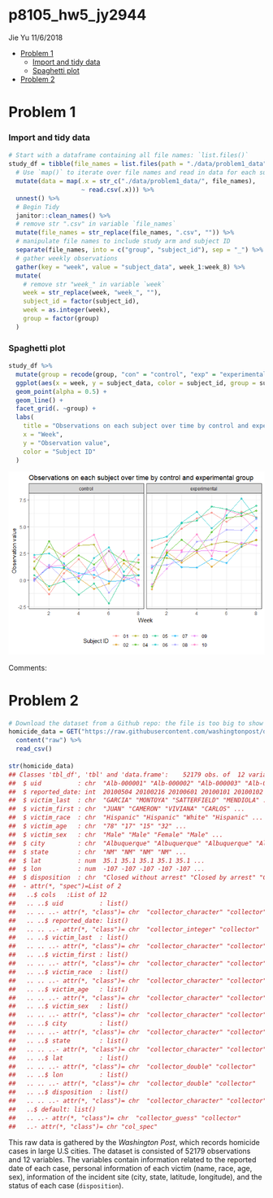 p8105\_hw5\_jy2944
================
Jie Yu
11/6/2018

-   [Problem 1](#problem-1)
    -   [Import and tidy data](#import-and-tidy-data)
    -   [Spaghetti plot](#spaghetti-plot)
-   [Problem 2](#problem-2)

Problem 1
=========

### Import and tidy data

``` r
# Start with a dataframe containing all file names: `list.files()`
study_df = tibble(file_names = list.files(path = "./data/problem1_data")) %>% 
  # Use `map()` to iterate over file names and read in data for each subject, and save the results in a new variable `data`
  mutate(data = map(.x = str_c("./data/problem1_data/", file_names), 
                    ~ read.csv(.x))) %>% 
  unnest() %>%
  # Begin Tidy
  janitor::clean_names() %>% 
  # remove str ".csv" in variable `file_names`
  mutate(file_names = str_replace(file_names, ".csv", "")) %>% 
  # manipulate file names to include study arm and subject ID
  separate(file_names, into = c("group", "subject_id"), sep = "_") %>% 
  # gather weekly observations
  gather(key = "week", value = "subject_data", week_1:week_8) %>% 
  mutate(
    # remove str "week_" in variable `week`
    week = str_replace(week, "week_", ""),
    subject_id = factor(subject_id),
    week = as.integer(week),
    group = factor(group)
  )
```

### Spaghetti plot

``` r
study_df %>% 
  mutate(group = recode(group, "con" = "control", "exp" = "experimental")) %>%
  ggplot(aes(x = week, y = subject_data, color = subject_id, group = subject_id)) +
  geom_point(alpha = 0.5) +
  geom_line() +
  facet_grid(. ~group) +
  labs(
    title = "Observations on each subject over time by control and experimental group",
    x = "Week",
    y = "Observation value",
    color = "Subject ID"
  ) 
```

![](p8105_hw5_jy2944_files/figure-markdown_github/p1_spaghetti_plot-1.png)

Comments:

Problem 2
=========

``` r
# Download the dataset from a Github repo: the file is too big to show on Github
homicide_data = GET("https://raw.githubusercontent.com/washingtonpost/data-homicides/master/homicide-data.csv") %>% 
  content("raw") %>%
  read_csv()

str(homicide_data)
## Classes 'tbl_df', 'tbl' and 'data.frame':    52179 obs. of  12 variables:
##  $ uid          : chr  "Alb-000001" "Alb-000002" "Alb-000003" "Alb-000004" ...
##  $ reported_date: int  20100504 20100216 20100601 20100101 20100102 20100126 20100127 20100127 20100130 20100210 ...
##  $ victim_last  : chr  "GARCIA" "MONTOYA" "SATTERFIELD" "MENDIOLA" ...
##  $ victim_first : chr  "JUAN" "CAMERON" "VIVIANA" "CARLOS" ...
##  $ victim_race  : chr  "Hispanic" "Hispanic" "White" "Hispanic" ...
##  $ victim_age   : chr  "78" "17" "15" "32" ...
##  $ victim_sex   : chr  "Male" "Male" "Female" "Male" ...
##  $ city         : chr  "Albuquerque" "Albuquerque" "Albuquerque" "Albuquerque" ...
##  $ state        : chr  "NM" "NM" "NM" "NM" ...
##  $ lat          : num  35.1 35.1 35.1 35.1 35.1 ...
##  $ lon          : num  -107 -107 -107 -107 -107 ...
##  $ disposition  : chr  "Closed without arrest" "Closed by arrest" "Closed without arrest" "Closed by arrest" ...
##  - attr(*, "spec")=List of 2
##   ..$ cols   :List of 12
##   .. ..$ uid          : list()
##   .. .. ..- attr(*, "class")= chr  "collector_character" "collector"
##   .. ..$ reported_date: list()
##   .. .. ..- attr(*, "class")= chr  "collector_integer" "collector"
##   .. ..$ victim_last  : list()
##   .. .. ..- attr(*, "class")= chr  "collector_character" "collector"
##   .. ..$ victim_first : list()
##   .. .. ..- attr(*, "class")= chr  "collector_character" "collector"
##   .. ..$ victim_race  : list()
##   .. .. ..- attr(*, "class")= chr  "collector_character" "collector"
##   .. ..$ victim_age   : list()
##   .. .. ..- attr(*, "class")= chr  "collector_character" "collector"
##   .. ..$ victim_sex   : list()
##   .. .. ..- attr(*, "class")= chr  "collector_character" "collector"
##   .. ..$ city         : list()
##   .. .. ..- attr(*, "class")= chr  "collector_character" "collector"
##   .. ..$ state        : list()
##   .. .. ..- attr(*, "class")= chr  "collector_character" "collector"
##   .. ..$ lat          : list()
##   .. .. ..- attr(*, "class")= chr  "collector_double" "collector"
##   .. ..$ lon          : list()
##   .. .. ..- attr(*, "class")= chr  "collector_double" "collector"
##   .. ..$ disposition  : list()
##   .. .. ..- attr(*, "class")= chr  "collector_character" "collector"
##   ..$ default: list()
##   .. ..- attr(*, "class")= chr  "collector_guess" "collector"
##   ..- attr(*, "class")= chr "col_spec"
```

This raw data is gathered by the *Washington Post*, which records homicide cases in large U.S cities. The dataset is consisted of 52179 observations and 12 variables. The variables contain information related to the reported date of each case, personal information of each victim (name, race, age, sex), information of the incident site (city, state, latitude, longitude), and the status of each case (`disposition`).
